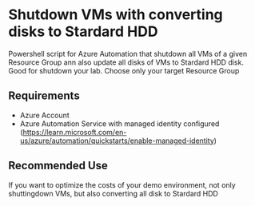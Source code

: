 # Shutdown VMs with converting disks to Stardard HDD
Powershell script for Azure Automation that shutdown all VMs of a given Resource Group ann also update all disks of VMs to Stardard HDD disk. Good for shutdown your lab. Choose only your target Resource Group

## Requirements

- Azure Account
- Azure Automation Service with managed identity configured (https://learn.microsoft.com/en-us/azure/automation/quickstarts/enable-managed-identity)


## Recommended Use

If you want to optimize the costs of your demo environment, not only shuttingdown VMs, but also converting all disk to Stardard HDD